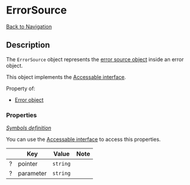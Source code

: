 # ErrorSource
[Back to Navigation](README.md)

## Description

The `ErrorSource` object represents the [error source object](http://jsonapi.org/format/#error-objects) inside an error object.

This object implements the [Accessable interface](objects-introduction.md#value-access).

Property of:
- [Error object](objects-error.md)

### Properties

_[Symbols definition](objects-introduction.md#symbols)_

You can use the [Accessable interface](objects-introduction.md#value-access) to access this properties.

|     | Key | Value | Note |
| --- | --- | ----- | ---- |
| ?   | pointer | `string` | |
| ?   | parameter | `string` | |
